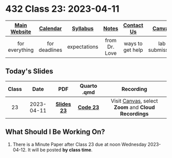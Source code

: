 # 432 Class 23: 2023-04-11

[Main Website](https://thomaselove.github.io/432-2023/) | [Calendar](https://thomaselove.github.io/432-2023/calendar.html) | [Syllabus](https://thomaselove.github.io/432-syllabus-2023/) | [Notes](https://thomaselove.github.io/432-notes/) | [Contact Us](https://thomaselove.github.io/432-2023/contact.html) | [Canvas](https://canvas.case.edu) | [Data and Code](https://github.com/THOMASELOVE/432-data) | [Sources](https://github.com/THOMASELOVE/432-classes-2023/tree/main/sources)
:-----------: | :--------------: | :----------: | :---------: | :-------------: | :-----------: | :------------: |:------:
for everything | for deadlines | expectations | from Dr. Love | ways to get help | lab submission | for downloads | to read

## Today's Slides

Class | Date | PDF | Quarto .qmd | Recording
:---: | :--------: | :------: | :------: | :-------------:
23 | 2023-04-11 | **[Slides 23](https://github.com/THOMASELOVE/432-slides-2023/blob/main/slides23.pdf)** | **[Code 23](https://github.com/THOMASELOVE/432-slides-2023/blob/main/slides23.qmd)** | Visit [Canvas](https://canvas.case.edu/), select **Zoom** and **Cloud Recordings**

## What Should I Be Working On?

1. There is a Minute Paper after Class 23 due at noon Wednesday 2023-04-12. It will be posted **by class time**.
